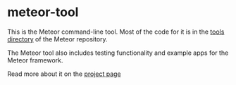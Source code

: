 # meteor-tool

This is the Meteor command-line tool. Most of the code for it is in the [tools directory](https://github.com/meteor/meteor/tree/master/tools) of the Meteor repository.

The Meteor tool also includes testing functionality and example apps for the Meteor framework.

Read more about it on the [project page](https://www.meteor.com/tool)